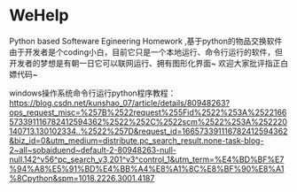# WeHelp
Python based Softeware Egineering Homework ,基于python的物品交换软件
由于开发者是个coding小白，目前它只是一个本地运行、命令行运行的软件，但开发者的梦想是有朝一日它可以联网运行、拥有图形化界面~
欢迎大家批评指正白嫖代码~

windows操作系统命令行运行python程序教程：
https://blog.csdn.net/kunshao_07/article/details/80948263?ops_request_misc=%257B%2522request%255Fid%2522%253A%2522166573391116782412594362%2522%252C%2522scm%2522%253A%252220140713.130102334..%2522%257D&request_id=166573391116782412594362&biz_id=0&utm_medium=distribute.pc_search_result.none-task-blog-2~all~sobaiduend~default-2-80948263-null-null.142^v56^pc_search_v3,201^v3^control_1&utm_term=%E4%BD%BF%E7%94%A8%E5%91%BD%E4%BB%A4%E8%A1%8C%E8%BF%90%E8%A1%8Cpython&spm=1018.2226.3001.4187
